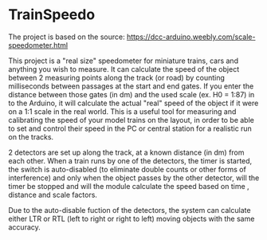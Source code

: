 # TrainSpeedo
The project is based on the source:
https://dcc-arduino.weebly.com/scale-speedometer.html

This project is a "real size" speedometer for miniature trains, cars and anything you wish to measure.
It can calculate the speed of the object between 2 measuring points along the track (or road) by counting milliseconds between passages at the start and end gates. If you enter the distance between those gates (in dm) and the used scale (ex. H0 = 1:87) in to the Arduino, it will calculate the actual "real" speed of the object if it were on a 1:1 scale in the real world. This is a useful tool for measuring and calibrating the speed of your model trains on the layout, in order to be able to set and control their speed in the PC or central station for a realistic run on the tracks.

2 detectors are set up along the track, at a known distance (in dm) from each other. When a train runs by one of the detectors, the timer is started, the switch is auto-disabled (to eliminate double counts or other forms of interference) and only when the object passes by the other detector, will the timer be stopped and will the module calculate the speed based on time , distance and scale factors.

Due to the auto-disable fuction of the detectors, the system can calculate either LTR or RTL (left to right or right to left) moving objects with the same accuracy.
